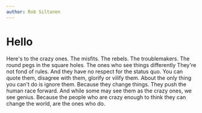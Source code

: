 ```yaml
---
author: Rob Siltanen
---
```


# Hello

Here's to the crazy ones. The misfits. The rebels. The troublemakers. The round pegs in the square holes. The ones who see things differently They're not fond of rules. And they have no respect for the status quo. You can quote them, disagree with them, glorify or vilify them. About the only thing you can't do is ignore them. Because they change things. They push the human race forward. And while some may see them as the crazy ones, we see genius. Because the people who are crazy enough to think they can change the world, are the ones who do.
